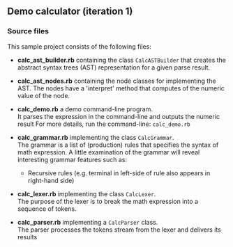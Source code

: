 ## Demo calculator (iteration 1)

### Source files
This sample project consists of the following files:  
- **calc_ast_builder.rb** containing the class `CalcASTBuilder` that creates
  the abstract syntax trees (AST) representation for a given parse result.  

- **calc_ast_nodes.rb** containing the node classes for implementing the AST.
The nodes have a 'interpret' method that computes of the numeric value of the
node.

- **calc_demo.rb** a demo command-line program.  
  It parses the expression in the command-line and outputs the numeric result
  For more details, run the command-line: `calc_demo.rb`

- **calc_grammar.rb** implementing the class `CalcGrammar`.  
  The grammar is a list of (production) rules that specifies the syntax of math 
  expression.   A little examination of the grammar will reveal interesting 
  grammar features such as:  
    * Recursive rules (e.g. terminal in left-side of rule also appears in right-hand side)

- **calc_lexer.rb** implementing  the class `CalcLexer`.  
  The purpose of the lexer is to break the math expression into a sequence of tokens.  

- **calc_parser.rb** implementing a `CalcParser` class.  
  The parser processes the tokens stream from the lexer and delivers its results  
